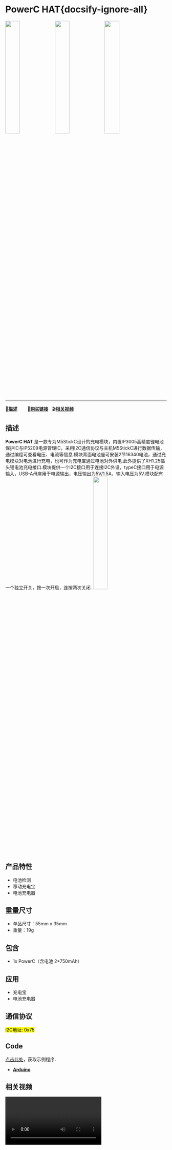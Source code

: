 # PowerC HAT{docsify-ignore-all}

<img src="assets\img\product_pics\hat\PowerC_hat\powerC_01.webp" width="30%"> <img src="assets\img\product_pics\hat\PowerC_hat\powerC_02.webp" width="30%"> <img src="assets\img\product_pics\hat\PowerC_hat\powerC_03.webp" width="30%"> 
***

:memo:**[描述](#描述)**&nbsp;&nbsp;&nbsp;&nbsp;&nbsp;&nbsp;&nbsp;&nbsp;🛒**[购买链接](https://m5stack.com/products/m5stickc-powerc)**&nbsp;&nbsp;&nbsp;:clapper:**[相关视频](#相关视频)**


## 描述

**PowerC HAT** 是一款专为M5StickC设计的充电模块，内置IP3005高精度锂电池保护IC与IP5209电源管理IC，采用I2C通信协议与主机M5StickC进行数据传输，通过编程可查看电压、电流等信息.模块背面电池座可安装2节16340电池，通过充电模块对电池进行充电，也可作为充电宝通过电池对外供电.此外提供了XH1.25插头锂电池充电接口.模块提供一个I2C接口用于连接I2C外设，typeC接口用于电源输入，USB-A母座用于电源输出，电压输出为5V/1.5A，输入电压为5V.模块配有一个独立开关，按一次开启，连按两次关闭.
<img src="assets\img\product_pics\hat\PowerC_hat\powerC_04.webp" width="30%">

## 产品特性
- 电池检测
- 移动充电宝
- 电池充电器

## 重量尺寸

- 单品尺寸：55mm x 35mm
- 重量：19g

## 包含

- 1x PowerC（含电池 2*750mAh）

## 应用

- 充电宝
- 电池充电器

## 通信协议

<mark>I2C地址: 0x75</mark>

## Code

[点击此处](https://github.com/m5stack/M5-ProductExampleCodes/tree/master/Hat/PowerC/UIFlow)，获取示例程序.

- **[Arduino](https://github.com/m5stack/M5-ProductExampleCodes/tree/master/Hat/PowerC/PowerC)**

<!-- ## EasyLoader 

<img src="https://m5stack.oss-cn-shenzhen.aliyuncs.com/image/EasyLoader_M5StickC_logo.png" width="100px" style="margin-top:20px">

<a href="https://m5stack.oss-cn-shenzhen.aliyuncs.com/EasyLoader/HAT/JoyC/EasyLoader_JoyC.exe"><button type="button" class="btn btn-primary">点击下载EasyLoader</button></a>

>1.EasyLoader是一个简洁快速的程序烧录器，每一个产品页面里的EasyLoader都提供了一个与产品相关的案例程序，通过简单步骤将其烧录至主控，能够进行一系列的功能验证.**(目前EasyLoader仅适用于Windows操作系统)**

>2.下载软件后，双击运行应用程序，将M5设备通过数据线连接至电脑,选择端口参数，点击 **"Burn"** 即可开始烧录.(**为M5StickC烧录时，请将波特率设置在750000或115200**)


## Code

- **[Arduino](https://github.com/m5stack/M5-ProductExampleCodes/tree/master/Hat/JoyC)**-->

## 相关视频

<video class="video_size" controls>
    <source src="https://m5stack.oss-cn-shenzhen.aliyuncs.com/video/Product_example_video/HAT/JoyC.mp4" type="video/mp4">
</video>